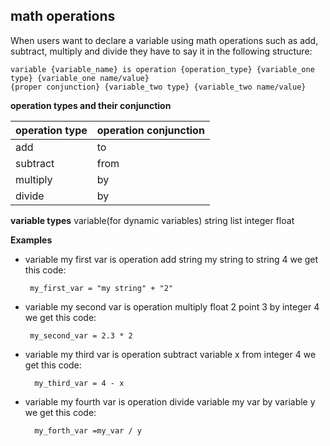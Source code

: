 ﻿## **math operations**
When users want to declare a variable using math operations such as add, subtract, multiply and divide they have to say it in the following structure:

    variable {variable_name} is operation {operation_type} {variable_one type} {variable_one name/value} 
    {proper conjunction} {variable_two type} {variable_two name/value}
  
 **operation types and their  conjunction**
	 
|  operation type|operation  conjunction | 
|--|--|
| add | to |
| subtract | from |
| multiply | by  |
| divide| by  |

**variable types**
    variable(for dynamic variables)
    string
    list
    integer
    float

**Examples**

 - variable my  first var is operation add string my string to  string 4
	we get this code:
	

	    my_first_var = "my string" + "2"
	 

 - variable my second var is operation multiply  float 2 point 3 by integer 4
 we get this code:
	

	    my_second_var = 2.3 * 2
- variable my  third var is operation subtract variable x from  integer 4
	we get this code:
	

	    my_third_var = 4 - x
- variable my  fourth var is operation divide variable my var by variable y
	we get this code:
	

	    my_forth_var =my_var / y
	    
